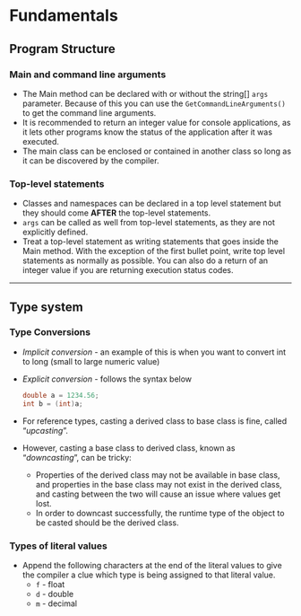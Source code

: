 # Fundamentals

## Program Structure

### Main and command line arguments

- The Main method can be declared with or without the string[] `args` parameter. Because of this you can use the `GetCommandLineArguments()` to get the command line arguments.
- It is recommended to return an integer value for console applications, as it lets other programs know the status of the application after it was executed.
- The main class can be enclosed or contained in another class so long as it can be discovered by the compiler.

### Top-level statements

- Classes and namespaces can be declared in a top level statement but they should come **AFTER** the top-level statements.
- `args` can be called as well from top-level statements, as they are not explicitly defined.
- Treat a top-level statement as writing statements that goes inside the Main method. With the exception of the first bullet point, write top level statements as normally as possible. You can also do a return of an integer value if you are returning execution status codes.

---

## Type system

### **Type Conversions**

- _Implicit conversion_ - an example of this is when you want to convert int to long (small to large numeric value)
    
- _Explicit conversion_ - follows the syntax below
    
    ```csharp
    double a = 1234.56;
    int b = (int)a;
    ```
    
- For reference types, casting a derived class to base class is fine, called “*upcasting*”.
    
- However, casting a base class to derived class, known as “*downcasting*”, can be tricky:
    
    - Properties of the derived class may not be available in base class, and properties in the base class may not exist in the derived class, and casting between the two will cause an issue where values get lost.
    - In order to downcast successfully, the runtime type of the object to be casted should be the derived class.

### Types of literal values

- Append the following characters at the end of the literal values to give the compiler a clue which type is being assigned to that literal value.
    - `f` - float
    - `d` - double
    - `m` - decimal